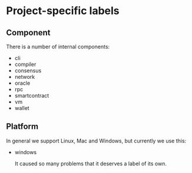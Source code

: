 # Project-specific labels

## Component

There is a number of internal components:

- cli
- compiler
- consensus
- network
- oracle
- rpc
- smartcontract
- vm
- wallet

## Platform

In general we support Linux, Mac and Windows, but currently we use this:

- windows
  
  It caused so many problems that it deserves a label of its own.

